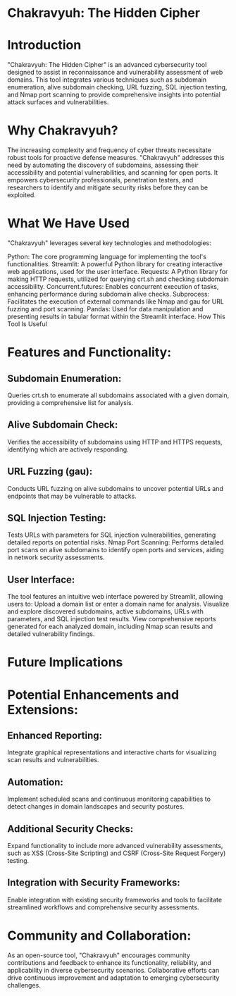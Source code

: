 # Chakravyuh: The Hidden Cipher
# Introduction
"Chakravyuh: The Hidden Cipher" is an advanced cybersecurity tool designed to assist in reconnaissance and vulnerability assessment of web domains. This tool integrates various techniques such as subdomain enumeration, alive subdomain checking, URL fuzzing, SQL injection testing, and Nmap port scanning to provide comprehensive insights into potential attack surfaces and vulnerabilities.

# Why Chakravyuh?
The increasing complexity and frequency of cyber threats necessitate robust tools for proactive defense measures. "Chakravyuh" addresses this need by automating the discovery of subdomains, assessing their accessibility and potential vulnerabilities, and scanning for open ports. It empowers cybersecurity professionals, penetration testers, and researchers to identify and mitigate security risks before they can be exploited.

# What We Have Used
"Chakravyuh" leverages several key technologies and methodologies:

Python: The core programming language for implementing the tool's functionalities.
Streamlit: A powerful Python library for creating interactive web applications, used for the user interface.
Requests: A Python library for making HTTP requests, utilized for querying crt.sh and checking subdomain accessibility.
Concurrent.futures: Enables concurrent execution of tasks, enhancing performance during subdomain alive checks.
Subprocess: Facilitates the execution of external commands like Nmap and gau for URL fuzzing and port scanning.
Pandas: Used for data manipulation and presenting results in tabular format within the Streamlit interface.
How This Tool Is Useful
# Features and Functionality:
## Subdomain Enumeration: 

Queries crt.sh to enumerate all subdomains associated with a given domain, providing a comprehensive list for analysis.

## Alive Subdomain Check: 

Verifies the accessibility of subdomains using HTTP and HTTPS requests, identifying which are actively responding.

## URL Fuzzing (gau): 

Conducts URL fuzzing on alive subdomains to uncover potential URLs and endpoints that may be vulnerable to attacks.

## SQL Injection Testing: 

Tests URLs with parameters for SQL injection vulnerabilities, generating detailed reports on potential risks.
Nmap Port Scanning: Performs detailed port scans on alive subdomains to identify open ports and services, aiding in network security assessments.
## User Interface:
The tool features an intuitive web interface powered by Streamlit, allowing users to:
Upload a domain list or enter a domain name for analysis.
Visualize and explore discovered subdomains, active subdomains, URLs with parameters, and SQL injection test results.
View comprehensive reports generated for each analyzed domain, including Nmap scan results and detailed vulnerability findings.

# Future Implications

# Potential Enhancements and Extensions:

## Enhanced Reporting: 

Integrate graphical representations and interactive charts for visualizing scan results and vulnerabilities.

## Automation: 

Implement scheduled scans and continuous monitoring capabilities to detect changes in domain landscapes and security postures.

## Additional Security Checks: 

Expand functionality to include more advanced vulnerability assessments, such as XSS (Cross-Site Scripting) and CSRF (Cross-Site Request Forgery) testing.

## Integration with Security Frameworks: 

Enable integration with existing security frameworks and tools to facilitate streamlined workflows and comprehensive security assessments.
# Community and Collaboration:

As an open-source tool, "Chakravyuh" encourages community contributions and feedback to enhance its functionality, reliability, and applicability in diverse cybersecurity scenarios. Collaborative efforts can drive continuous improvement and adaptation to emerging cybersecurity challenges.
